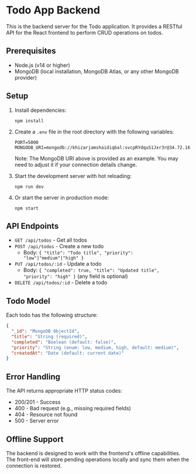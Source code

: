 # Todo App Backend

This is the backend server for the Todo application. It provides a RESTful API for the React frontend to perform CRUD operations on todos.

## Prerequisites

- Node.js (v14 or higher)
- MongoDB (local installation, MongoDB Atlas, or any other MongoDB provider)

## Setup

1. Install dependencies:
   ```
   npm install
   ```

2. Create a `.env` file in the root directory with the following variables:
   ```
   PORT=5000
   MONGODB_URI=mongodb://khizarjamshaidiqbal:svcpRYdquS1Jxr3r@34.72.160.101:27017/admin
   ```
   
   Note: The MongoDB URI above is provided as an example. You may need to adjust it if your connection details change.

3. Start the development server with hot reloading:
   ```
   npm run dev
   ```

4. Or start the server in production mode:
   ```
   npm start
   ```

## API Endpoints

- `GET /api/todos` - Get all todos
- `POST /api/todos` - Create a new todo
  - Body: `{ "title": "Todo title", "priority": "low"|"medium"|"high" }`
- `PUT /api/todos/:id` - Update a todo
  - Body: `{ "completed": true, "title": "Updated title", "priority": "high" }` (any field is optional)
- `DELETE /api/todos/:id` - Delete a todo

## Todo Model

Each todo has the following structure:

```json
{
  "_id": "MongoDB ObjectId",
  "title": "String (required)",
  "completed": "Boolean (default: false)",
  "priority": "String (enum: low, medium, high, default: medium)",
  "createdAt": "Date (default: current date)"
}
```

## Error Handling

The API returns appropriate HTTP status codes:
- 200/201 - Success
- 400 - Bad request (e.g., missing required fields)
- 404 - Resource not found
- 500 - Server error

## Offline Support

The backend is designed to work with the frontend's offline capabilities. The front-end will store pending operations locally and sync them when the connection is restored. 